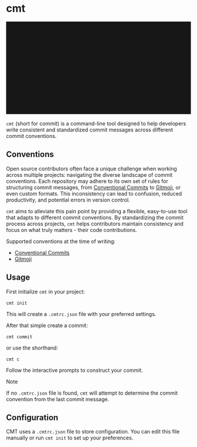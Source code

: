 # cmt

![demo](demo.gif)

`cmt` (short for commit) is a command-line tool designed to help developers write consistent and standardized commit messages across different commit conventions.

## Conventions

Open source contributors often face a unique challenge when working across multiple projects: navigating the diverse landscape of commit conventions. Each repository may adhere to its own set of rules for structuring commit messages, from [Conventional Commits](https://www.conventionalcommits.org/en/v1.0.0/) to [Gitmoji](https://gitmoji.dev/), or even custom formats. This inconsistency can lead to confusion, reduced productivity, and potential errors in version control.

`cmt` aims to alleviate this pain point by providing a flexible, easy-to-use tool that adapts to different commit conventions. By standardizing the commit process across projects, `cmt` helps contributors maintain consistency and focus on what truly matters - their code contributions.

Supported conventions at the time of writing:

- [Conventional Commits](https://www.conventionalcommits.org/en/v1.0.0/)
- [Gitmoji](https://gitmoji.dev/)

## Usage

First initialize `cmt` in your project:

```
cmt init
```

This will create a `.cmtrc.json` file with your preferred settings.

After that simple create a commit:

```
cmt commit
```

or use the shorthand:

```
cmt c
```

Follow the interactive prompts to construct your commit.

> [!NOTE]
> If no `.cmtrc.json` file is found, `cmt` will attempt to determine the commit convention from the last commit message.

## Configuration

CMT uses a `.cmtrc.json` file to store configuration. You can edit this file manually or run `cmt init` to set up your preferences.
